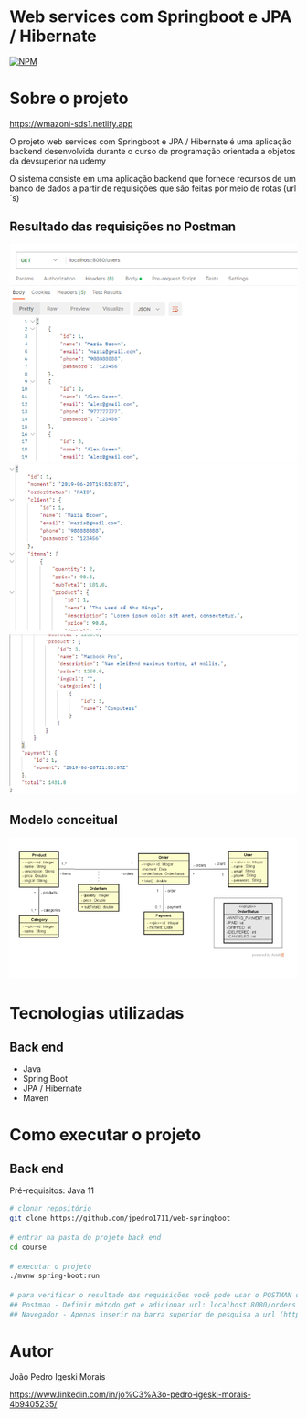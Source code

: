 # Web services com Springboot e JPA / Hibernate
[![NPM](https://img.shields.io/npm/l/react)](https://github.com/jpedro1711/web-springboot/blob/main/LICENSE) 

# Sobre o projeto

https://wmazoni-sds1.netlify.app

O projeto web services com Springboot e JPA / Hibernate é uma aplicação backend desenvolvida durante o curso de programação orientada a objetos da devsuperior na udemy

O sistema consiste em uma aplicação backend que fornece recursos de um banco de dados a partir de requisições que são feitas por meio de rotas (url´s)

## Resultado das requisições no Postman
![Result 1](https://github.com/jpedro1711/web-springboot/blob/main/assets/Captura%20de%20tela%202023-06-07%20193041.png)
![Result 2](https://github.com/jpedro1711/web-springboot/blob/main/assets/Captura%20de%20tela%202023-06-07%20193347.png)
![Result 3](https://github.com/jpedro1711/web-springboot/blob/main/assets/Captura%20de%20tela%202023-06-07%20193422.png)

## Modelo conceitual
![Modelo Conceitual](https://github.com/jpedro1711/web-springboot/blob/main/assets/Captura%20de%20tela%202023-06-07%20193758.png)

# Tecnologias utilizadas
## Back end
- Java
- Spring Boot
- JPA / Hibernate
- Maven

# Como executar o projeto

## Back end
Pré-requisitos: Java 11

```bash
# clonar repositório
git clone https://github.com/jpedro1711/web-springboot

# entrar na pasta do projeto back end
cd course

# executar o projeto
./mvnw spring-boot:run

# para verificar o resultado das requisições você pode usar o POSTMAN ou o seu navegador
## Postman - Definir método get e adicionar url: localhost:8080/orders ou localhost:8080/users
## Navegador - Apenas inserir na barra superior de pesquisa a url (http://localhost:8080/orders ou http://localhost:8080/users)
```

# Autor

João Pedro Igeski Morais

https://www.linkedin.com/in/jo%C3%A3o-pedro-igeski-morais-4b9405235/

